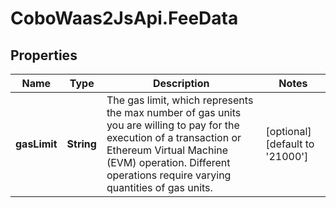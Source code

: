 # CoboWaas2JsApi.FeeData

## Properties

Name | Type | Description | Notes
------------ | ------------- | ------------- | -------------
**gasLimit** | **String** | The gas limit, which represents the max number of gas units you are willing to pay for the execution of a transaction or Ethereum Virtual Machine (EVM) operation. Different operations require varying quantities of gas units. | [optional] [default to &#39;21000&#39;]


